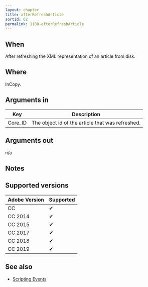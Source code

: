 ```yaml
---
layout: chapter
title: afterRefreshArticle
sortid: 62
permalink: 1188-afterRefreshArticle
---
```


## When 
After refreshing the XML representation of an article from disk.

## Where 
InCopy.

## Arguments in 
|Key |Description|
|----|-----------|
|Core_ID |The object id of the article that was refreshed.|

## Arguments out 
n/a

## Notes

## Supported versions

| Adobe Version | Supported |
|---------------|-----------|
| CC            | ✔         |
| CC 2014       | ✔         |
| CC 2015       | ✔         |
| CC 2017       | ✔         |
| CC 2018       | ✔         |
| CC 2019       | ✔         |

## See also
* [Scripting Events](../../ScriptingEvents/index.md)